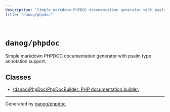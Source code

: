 ```yaml
---
description: "Simple markdown PHPDOC documentation generator with psalm type annotation support."
title: "danog/phpdoc"

---
```

# `danog/phpdoc`

Simple markdown PHPDOC documentation generator with psalm type annotation support.




## Classes
* [\danog\PhpDoc\PhpDocBuilder: PHP documentation builder.](danog/PhpDoc/PhpDocBuilder.md)



---
Generated by [danog/phpdoc](https://phpdoc.daniil.it).  